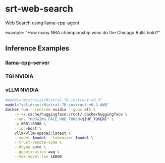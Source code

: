 # srt-web-search

Web Search using llama-cpp-agent

example: "How many NBA championship wins do the Chicago Bulls hold?"

## Inference Examples

### llama-cpp-server

### TGI NVIDIA

### vLLM NVIDIA

```bash
#model="mistralai/Mistral-7B-instruct-v0.3"
model="solidrust/Mistral-7B-instruct-v0.3-AWQ"
docker run --runtime nvidia --gpus all \
    -v ~/.cache/huggingface:/root/.cache/huggingface \
    --env "HUGGING_FACE_HUB_TOKEN=${HF_TOKEN}" \
    -p 8081:8000 \
    --ipc=host \
    vllm/vllm-openai:latest \
    --model $model --tokenizer $model \
    --trust-remote-code \
    --dtype auto \
    --quantization awq \
    --max-model-len 18000
```
